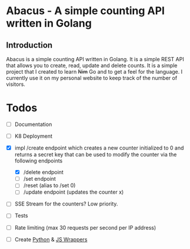 # Abacus - A simple counting API written in Golang 
                                                               
[//]: # (          )
[//]: # (# Installation)

[//]: # (1. Install Nim & Redis)

[//]: # (2. Run `nimble install` to install the dependencies)

[//]: # (3. Run `nim c -r --verbosity:0 src/abacus.nim` to build and run the API locally.)

[//]: # (4. The API will be running on `http://localhost:5000` by default.)


## Introduction
Abacus is a simple counting API written in Golang. It is a simple REST API that allows you to create, read, update and delete counts. It is a simple project that I created to learn ~~Nim~~ Go and to get a feel for the language.
I currently use it on my personal website to keep track of the number of visitors.

 

# Todos

- [ ] Documentation
- [ ] K8 Deployment
- [x] impl /create endpoint which creates a new counter initialized to 0 and returns a secret key that can be used to modify the counter via the following endpoints
  - [x] /delete endpoint
  - [ ] /set endpoint 
  - [ ] /reset (alias to /set 0)
  - [ ] /update endpoint (updates the counter x)
- [ ] SSE Stream for the counters? Low priority.
- [ ] Tests
- [ ] Rate limiting (max 30 requests per second per IP address)
- [ ] Create [Python](https://github.com/BenJetson/py-countapi) & [JS Wrappers](https://github.com/mlomb/countapi-js)

